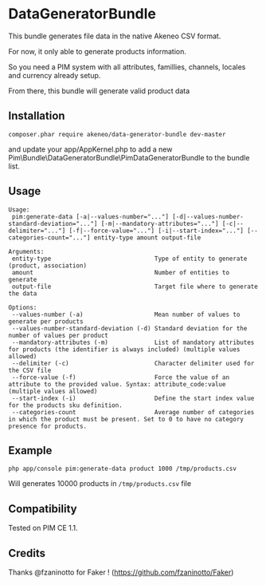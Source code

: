 DataGeneratorBundle
===================

This bundle generates file data in the native Akeneo CSV format.

For now, it only able to generate products information.

So you need a PIM system with all attributes, famillies, channels, locales and currency already setup.

From there, this bundle will generate valid product data

Installation
------------
```
composer.phar require akeneo/data-generator-bundle dev-master
```
and update your app/AppKernel.php to add a new Pim\\Bundle\\DataGeneratorBundle\\PimDataGeneratorBundle to the bundle list.


Usage
-----
```
Usage:
 pim:generate-data [-a|--values-number="..."] [-d|--values-number-standard-deviation="..."] [-m|--mandatory-attributes="..."] [-c|--delimiter="..."] [-f|--force-value="..."] [-i|--start-index="..."] [--categories-count="..."] entity-type amount output-file

Arguments:
 entity-type                             Type of entity to generate (product, association)
 amount                                  Number of entities to generate
 output-file                             Target file where to generate the data

Options:
 --values-number (-a)                    Mean number of values to generate per products
 --values-number-standard-deviation (-d) Standard deviation for the number of values per product
 --mandatory-attributes (-m)             List of mandatory attributes for products (the identifier is always included) (multiple values allowed)
 --delimiter (-c)                        Character delimiter used for the CSV file
 --force-value (-f)                      Force the value of an attribute to the provided value. Syntax: attribute_code:value (multiple values allowed)
 --start-index (-i)                      Define the start index value for the products sku definition.
 --categories-count                      Average number of categories in which the product must be present. Set to 0 to have no category presence for products.
```

Example
-------
```
php app/console pim:generate-data product 1000 /tmp/products.csv
```
Will generates 10000 products in `/tmp/products.csv` file

Compatibility
-------------
Tested on PIM CE 1.1.

Credits
-------
Thanks @fzaninotto for Faker ! (https://github.com/fzaninotto/Faker)
